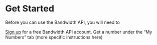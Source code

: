 # Get Started
Before you can use the Bandwidth API, you will need to

[Sign up](http://bandwidth.com/products/application-platform/?utm_medium=social&utm_source=docs&utm_campaign=dtolb&utm_content=_) for a free Bandwidth API account.
Get a number under the “My Numbers” tab (more specific instructions here)
